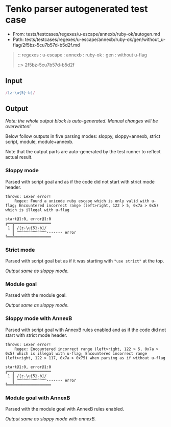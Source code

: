 # Tenko parser autogenerated test case

- From: tests/testcases/regexes/u-escape/annexb/ruby-ok/autogen.md
- Path: tests/testcases/regexes/u-escape/annexb/ruby-ok/gen/without_u-flag/2f5bz-5cu7b57d-b5d2f.md

> :: regexes : u-escape : annexb : ruby-ok : gen : without u-flag
>
> ::> 2f5bz-5cu7b57d-b5d2f

## Input


`````js
/[z-\u{5}-b]/
`````

## Output

_Note: the whole output block is auto-generated. Manual changes will be overwritten!_

Below follow outputs in five parsing modes: sloppy, sloppy+annexb, strict script, module, module+annexb.

Note that the output parts are auto-generated by the test runner to reflect actual result.

### Sloppy mode

Parsed with script goal and as if the code did not start with strict mode header.

`````
throws: Lexer error!
    Regex: Found a unicode ruby escape which is only valid with u-flag; Encountered incorrect range (left>right, 122 > 5, 0x7a > 0x5) which is illegal with u-flag

start@1:0, error@1:0
╔══╦════════════════
 1 ║ /[z-\u{5}-b]/
   ║ ^^^^^^^^^^^^^------- error
╚══╩════════════════

`````

### Strict mode

Parsed with script goal but as if it was starting with `"use strict"` at the top.

_Output same as sloppy mode._

### Module goal

Parsed with the module goal.

_Output same as sloppy mode._

### Sloppy mode with AnnexB

Parsed with script goal with AnnexB rules enabled and as if the code did not start with strict mode header.

`````
throws: Lexer error!
    Regex: Encountered incorrect range (left>right, 122 > 5, 0x7a > 0x5) which is illegal with u-flag; Encountered incorrect range (left>right, 122 > 117, 0x7a > 0x75) when parsing as if without u-flag

start@1:0, error@1:0
╔══╦════════════════
 1 ║ /[z-\u{5}-b]/
   ║ ^^^^^^^^^^^^^------- error
╚══╩════════════════

`````

### Module goal with AnnexB

Parsed with the module goal with AnnexB rules enabled.

_Output same as sloppy mode with annexB._

